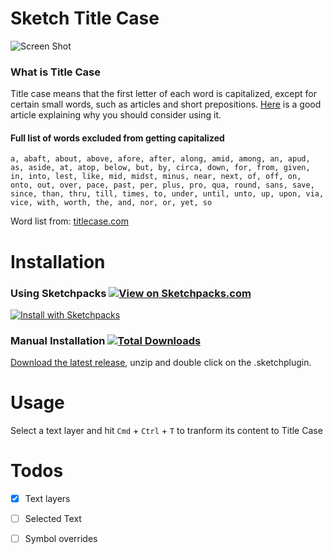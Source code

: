 # Sketch Title Case

![Screen Shot](https://media.giphy.com/media/l0IsIwEvoqDkP2gGQ/giphy.gif)

### What is Title Case

Title case means that the first letter of each word is capitalized, except for certain small words, such as articles and short prepositions. [Here](https://medium.com/@jsaito/making-a-case-for-letter-case-19d09f653c98) is a good article explaining why you should consider using it. 


#### Full list of words excluded from getting capitalized

``a, abaft, about, above, afore, after, along, amid, among, an, apud, as, aside, at, atop, below, but, by, circa, down, for, from, given, in, into, lest, like, mid, midst, minus, near, next, of, off, on, onto, out, over, pace, past, per, plus, pro, qua, round, sans, save, since, than, thru, till, times, to, under, until, unto, up, upon, via, vice, with, worth, the, and, nor, or, yet, so``

Word list from: [titlecase.com](http://titlecase.com/)

# Installation

### Using Sketchpacks [![View on Sketchpacks.com](https://badges.sketchpacks.com/plugins/lol.mattias.title-case/downloads/total.svg)](https://sketchpacks.com/Hemmingsson/Sketch-Title-Case/)

[![Install with Sketchpacks](http://sketchpacks-com.s3.amazonaws.com/assets/badges/sketchpacks-badge-install.png "Install with Sketchpacks")](https://sketchpacks.com/Hemmingsson/Sketch-Title-Case/install)


### Manual Installation [![Total Downloads](https://img.shields.io/github/downloads/hemmingsson/Sketch-Title-Case/total.svg)](https://github.com/Hemmingsson/Sketch-Title-Case/releases/latest)

[Download the latest release](https://github.com/Hemmingsson/Sketch-Title-Case/releases/latest), unzip and double click on the .sketchplugin.


# Usage

Select a text layer and hit `Cmd` + `Ctrl` + `T` to tranform its content to Title Case

# Todos
- [x] Text layers
- [ ] Selected Text
- [ ] Symbol overrides

